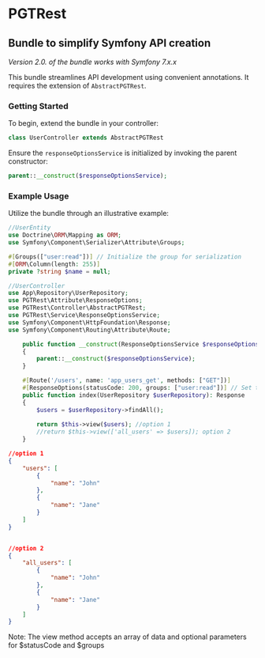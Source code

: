 # PGTRest

## Bundle to simplify Symfony API creation

*Version 2.0. of the bundle works with Symfony 7.x.x*

This bundle streamlines API development using convenient annotations. It requires the extension of `AbstractPGTRest`.

### Getting Started

To begin, extend the bundle in your controller:

```php
class UserController extends AbstractPGTRest
```

Ensure the `responseOptionsService` is initialized by invoking the parent constructor:

```php
parent::__construct($responseOptionsService);
```

### Example Usage

Utilize the bundle through an illustrative example:

```php
//UserEntity
use Doctrine\ORM\Mapping as ORM;
use Symfony\Component\Serializer\Attribute\Groups;

#[Groups(["user:read"])] // Initialize the group for serialization
#[ORM\Column(length: 255)]
private ?string $name = null;
```

```php
//UserController
use App\Repository\UserRepository;
use PGTRest\Attribute\ResponseOptions;
use PGTRest\Controller\AbstractPGTRest;
use PGTRest\Service\ResponseOptionsService;
use Symfony\Component\HttpFoundation\Response;
use Symfony\Component\Routing\Attribute\Route;

    public function __construct(ResponseOptionsService $responseOptionsService)
    {
        parent::__construct($responseOptionsService);  
    }

    #[Route('/users', name: 'app_users_get', methods: ["GET"])]
    #[ResponseOptions(statusCode: 200, groups: ["user:read"])] // Set the response options with the desired status code and serialization group
    public function index(UserRepository $userRepository): Response
    {
        $users = $userRepository->findAll();
    
        return $this->view($users); //option 1
        //return $this->view(['all_users' => $users]); option 2
    }
```

```json
//option 1
{
    "users": [
        {
            "name": "John"
        },
        {
            "name": "Jane"
        }
    ]
}
```

```json

//option 2
{
    "all_users": [
        {
            "name": "John"
        },
        {
            "name": "Jane"
        }
    ]
}
```

Note: The view method accepts an array of data and optional parameters for $statusCode and $groups